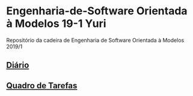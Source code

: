 # Engenharia-de-Software Orientada à Modelos 19-1 Yuri
Repositório da cadeira de Engenharia de Software Orientada à Modelos 2019/1


## [Diário](https://v2.overleaf.com/project/5c80f7842a16222eefa7fc95)
## [Quadro de Tarefas](https://trello.com/b/HYKajo0B/engenharia-de-software-orientada-%C3%A0-modelos)
